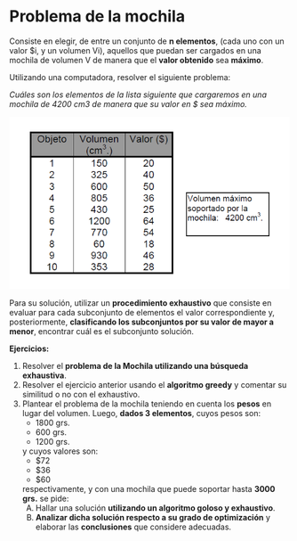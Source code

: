 <h1>Problema de la mochila</h1>
<p>Consiste en elegir, de entre un conjunto de <b>n elementos</b>, (cada uno con un valor $i, y un volumen Vi), aquellos que puedan ser cargados en una mochila de volumen V de manera que el <b>valor obtenido</b> sea <b>máximo</b>.</p>

<p>Utilizando una computadora, resolver el siguiente problema:</p>

<p><i>Cuáles son los elementos de la lista siguiente que cargaremos en una mochila de 4200 cm3 de manera que su valor en $ sea máximo.</i></p>
<img src="tablaObjetos.png"/>

<p>Para su solución, utilizar un <b>procedimiento exhaustivo</b> que consiste en evaluar para cada subconjunto de elementos el valor correspondiente y, posteriormente, <b>clasificando los subconjuntos por su valor de mayor a menor</b>, encontrar cuál es el subconjunto solución.</p>

<b>Ejercicios:</b>
<ol>
  <li>
      Resolver el <b>problema de la Mochila utilizando una búsqueda exhaustiva</b>.
  </li>
  <li>
      Resolver el ejercicio anterior usando el <b>algoritmo greedy</b> y comentar su similitud o no con el exhaustivo.
  </li>
  <li>
      Plantear el problema de la mochila teniendo en cuenta los <b>pesos</b> en lugar del volumen. Luego, <b>dados 3 elementos</b>, cuyos pesos son:
      <ul>
        <li>1800 grs.</li>
        <li>600 grs.</li>
        <li>1200 grs.</li>
      </ul>
      y cuyos valores son:
      <ul>
        <li>$72</li>
        <li>$36</li>
        <li>$60</li>
      </ul>
      respectivamente, y con una mochila que puede soportar hasta <b>3000 grs.</b> se pide:
      <ol type="A">
          <li>
            Hallar una solución <b>utilizando un algoritmo goloso y exhaustivo</b>.
          </li>
          <li>
            <b>Analizar dicha solución respecto a su grado de optimización</b> y elaborar las <b>conclusiones</b> que considere adecuadas.
          </li>
      </ol>
  </li>
</ol>
